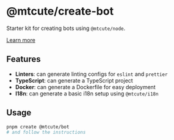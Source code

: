 # @mtcute/create-bot

Starter kit for creating bots using `@mtcute/node`.

[Learn more](https://mtcute.dev/guide/)

## Features
- **Linters**: can generate linting configs for `eslint` and `prettier`
- **TypeScript**: can generate a TypeScript project
- **Docker**: can generate a Dockerfile for easy deployment
- **I18n**: can generate a basic i18n setup using `@mtcute/i18n`

## Usage

```bash
pnpm create @mtcute/bot
# and follow the instructions
```
